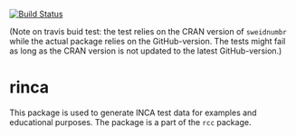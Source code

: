 [![Build Status](https://travis-ci.org/cancercentrum/rinca.png?branch=master)](https://travis-ci.org/cancercentrum/rinca)

(Note on travis buid test: the test relies on the CRAN version of `sweidnumbr` while the actual package relies on the GitHub-version. The tests might fail as long as the CRAN version is not updated to the latest GitHub-version.)

rinca
=========

This package is used to generate INCA test data for examples and educational purposes.
The package is a part of the `rcc` package.
